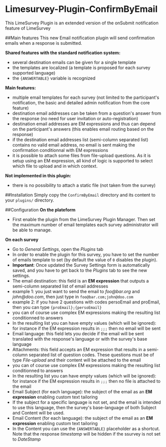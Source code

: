 # Limesurvey-Plugin-ConfirmByEmail
This LimeSurvey Plugin is an extended version of the onSubmit notification feature of LimeSurvey

##Main features
This new Email notification plugin will send confirmation emails when a response is submitted.

__Shared features with the standard notification system:__
* several destination emails can be given for a single template
* the templates are localized (a template is proposed for each survey supported language)
* the `{ANSWERTABLE}` variable is recognized

__Main features:__
* multiple email templates for each survey (not limited to the participant's notification, the basic and detailed admin notification from the core feature)
* destination email addresses can be taken from a question's answer from the response (no need for user invitation or auto-registration)
* destination email addresses are EM expressions and thus can depend on the participant's answers (this enables email routing based on the response)
* if the destination email addresses list (semi-column separated list) contains no valid email address, no email is sent making the confirmation conditionnal with EM expressions
* it is possible to attach some files from file-upload questions. As it is setup using an EM expression, all kind of logic is supported to select which file to upload and in which context.

__Not implemented in this plugin:__
* there is no possibility to attach a static file (not taken from the survey)

##Installation
Simply copy the `ConfirmByEmail` directory and its content to your `plugins/` directory.

##Configuration
__On the plateform__
* First enable the plugin from the LimeSurvey Plugin Manager.
Then set the maximum number of email templates each survey administrator will be able to manage.

__On each survey__
* Go to _General Settings_, open the _Plugins_ tab
 * In order to enable the plugin for this survey, you have to set the number of emails template to set (by default the value of `0` disables the plugin).
 * __Important__: Once updated the Survey Settings form is automatically saved, and you have to get back to the *Plugins* tab to see the new settings.
* The email destination: this field is an __EM expression__ that outputs a semi-column separated list of email addresses
 * example 1: you just want to send the email to _foo@bar.org_ and _john@doo.com_, then just type in `foo@bar.com;john@doo.com` 
 * example 2: if you have 2 questions with codes persoEmail and proEmail, then you can type `{proEmail};{persoEmail}`
 * you can of course use complex EM expressions making the resulting list conditionned to answers
  * In the resulting list you can have empty values (which will be ignored): for instance if the EM expression results in `;;;` then no email will be sent
* Email language: this field lets you decide if the email will be sent translated with the response's language or with the survey's base language
* Attachments: this field accepts an EM expression that results in a semi-column separated list of question codes. These questions must be of type _File-upload_ and their content will be attached to the email
 * you can of course use complex EM expressions making the resulting list conditionned to answers
 * In the resulting list you can have empty values (which will be ignored): for instance if the EM expression results in `;;;` then no file is attached to the email
* Email Subject (for each language): the subject of the email as an __EM expression__ enabling custom text tailoring
 * If the subject for a specific language is not set, and the email is intended to use this language, then the survey's base-language of both Subject and Content will be used.
* Email Content (for each language): the subject of the email as an __EM expression__ enabling custom text tailoring
 * In the Content you can use the `{ANSWERTABLE}` placeholder as a shortcut. Note that the response _timestamp_ will be hidden if the ssurvey is not set to _DateStamp_
 
 
